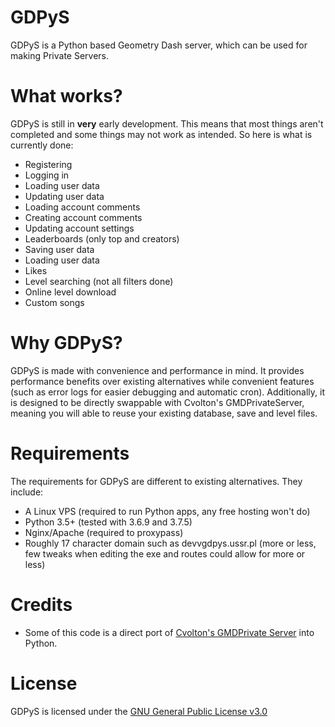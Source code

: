# GDPyS
GDPyS is a Python based Geometry Dash server, which can be used for making Private Servers.

# What works?
GDPyS is still in **very** early development. This means that most things aren't completed and some things may not work as intended. So here is what is currently done:
- Registering
- Logging in
- Loading user data
- Updating user data
- Loading account comments
- Creating account comments
- Updating account settings
- Leaderboards (only top and creators)
- Saving user data
- Loading user data
- Likes
- Level searching (not all filters done)
- Online level download
- Custom songs

# Why GDPyS?
GDPyS is made with convenience and performance in mind. It provides performance benefits over existing alternatives while convenient features (such as error logs for easier debugging and automatic cron). Additionally, it is designed to be directly swappable with Cvolton's GMDPrivateServer, meaning you will able to reuse your existing database, save and level files.

# Requirements
The requirements for GDPyS are different to existing alternatives. They include:
- A Linux VPS (required to run Python apps, any free hosting won't do)
- Python 3.5+ (tested with 3.6.9 and 3.7.5)
- Nginx/Apache (required to proxypass)
- Roughly 17 character domain such as devvgdpys.ussr.pl (more or less, few tweaks when editing the exe and routes could allow for more or less)

# Credits
- Some of this code is a direct port of [Cvolton's GMDPrivate Server](https://github.com/Cvolton/GMDprivateServer) into Python.

# License
GDPyS is licensed under the [GNU General Public License v3.0](https://github.com/RealistikDash/GDPyS/blob/master/LICENSE)
